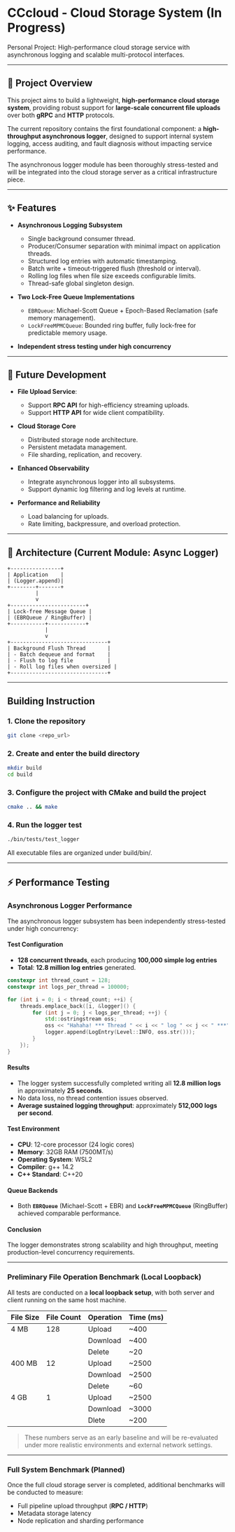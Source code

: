# CCcloud - Cloud Storage System (In Progress)

Personal Project: High-performance cloud storage service with asynchronous logging and scalable multi-protocol interfaces.

---

## 📖 Project Overview

This project aims to build a lightweight, **high-performance cloud storage system**, providing robust support for **large-scale concurrent file uploads** over both **gRPC** and **HTTP** protocols.

The current repository contains the first foundational component:
a **high-throughput asynchronous logger**, designed to support internal system logging, access auditing, and fault diagnosis without impacting service performance.

The asynchronous logger module has been thoroughly stress-tested and will be integrated into the cloud storage server as a critical infrastructure piece.

---

## ✨ Features

* **Asynchronous Logging Subsystem**

  * Single background consumer thread.
  * Producer/Consumer separation with minimal impact on application threads.
  * Structured log entries with automatic timestamping.
  * Batch write + timeout-triggered flush (threshold or interval).
  * Rolling log files when file size exceeds configurable limits.
  * Thread-safe global singleton design.

* **Two Lock-Free Queue Implementations**

  * `EBRQueue`: Michael-Scott Queue + Epoch-Based Reclamation (safe memory management).
  * `LockFreeMPMCQueue`: Bounded ring buffer, fully lock-free for predictable memory usage.

* **Independent stress testing under high concurrency**

---

## 🔭 Future Development

* **File Upload Service**:

  * Support **RPC API** for high-efficiency streaming uploads.
  * Support **HTTP API** for wide client compatibility.

* **Cloud Storage Core**

  * Distributed storage node architecture.
  * Persistent metadata management.
  * File sharding, replication, and recovery.

* **Enhanced Observability**

  * Integrate asynchronous logger into all subsystems.
  * Support dynamic log filtering and log levels at runtime.

* **Performance and Reliability**

  * Load balancing for uploads.
  * Rate limiting, backpressure, and overload protection.

---

## 📀 Architecture (Current Module: Async Logger)

```plaintext
+----------------+
| Application    |
| (Logger.append)|
+--------+-------+
         |
         v
+------------------------+
| Lock-free Message Queue |
| (EBRQueue / RingBuffer) |
+-----------+------------+
            |
            v
+-------------------------------+
| Background Flush Thread       |
| - Batch dequeue and format    |
| - Flush to log file           |
| - Roll log files when oversized |
+-------------------------------+
```

---

## Building Instruction

### 1. Clone the repository

```bash
git clone <repo_url>
```

### 2. Create and enter the build directory

```bash
mkdir build
cd build
```

### 3. Configure the project with CMake and build the project

```bash
cmake .. && make
```

### 4. Run the logger test

```bash
./bin/tests/test_logger
```

All executable files are organized under build/bin/.

---

## ⚡ Performance Testing

### Asynchronous Logger Performance

The asynchronous logger subsystem has been independently stress-tested under high concurrency:

#### Test Configuration

* **128 concurrent threads**, each producing **100,000 simple log entries**
* **Total**: **12.8 million log entries** generated.

```C++
constexpr int thread_count = 128;
constexpr int logs_per_thread = 100000;

for (int i = 0; i < thread_count; ++i) {
    threads.emplace_back([i, &logger]() {
        for (int j = 0; j < logs_per_thread; ++j) {
            std::ostringstream oss;
            oss << "Hahaha! *** Thread " << i << " log " << j << " ***";
            logger.append(LogEntry(Level::INFO, oss.str()));
        }
    });
}
```

#### Results

* The logger system successfully completed writing all **12.8 million logs** in approximately **25 seconds**.
* No data loss, no thread contention issues observed.
* **Average sustained logging throughput**: approximately **512,000 logs per second**.

#### Test Environment

* **CPU**: 12-core processor (24 logic cores)
* **Memory**: 32GB RAM (7500MT/s)
* **Operating System**: WSL2
* **Compiler**: g++ 14.2
* **C++ Standard**: C++20

#### Queue Backends

* Both **`EBRQueue`** (Michael-Scott + EBR) and **`LockFreeMPMCQueue`** (RingBuffer) achieved comparable performance.

#### Conclusion

The logger demonstrates strong scalability and high throughput, meeting production-level concurrency requirements.

---

### Preliminary File Operation Benchmark (Local Loopback)

All tests are conducted on a **local loopback setup**, with both server and client running on the same host machine.

| File Size | File Count | Operation | Time (ms)   |
| --------- | ---------- | --------- | ----------- |
| 4 MB      | 128        | Upload    | ~400        |
|           |            | Download  | ~400        |
|           |            | Delete    | ~20         |
| 400 MB    | 12         | Upload    | ~2500       |
|           |            | Download  | ~2500       |
|           |            | Delete    | ~60         |
| 4 GB      | 1          | Upload    | ~2500       |
|           |            | Download  | ~3000       |
|           |            | Dlete     | ~200        |

> These numbers serve as an early baseline and will be re-evaluated under more realistic environments and external network settings.

---

### Full System Benchmark (Planned)

Once the full cloud storage server is completed, additional benchmarks will be conducted to measure:

* Full pipeline upload throughput (**RPC / HTTP**)
* Metadata storage latency
* Node replication and sharding performance
